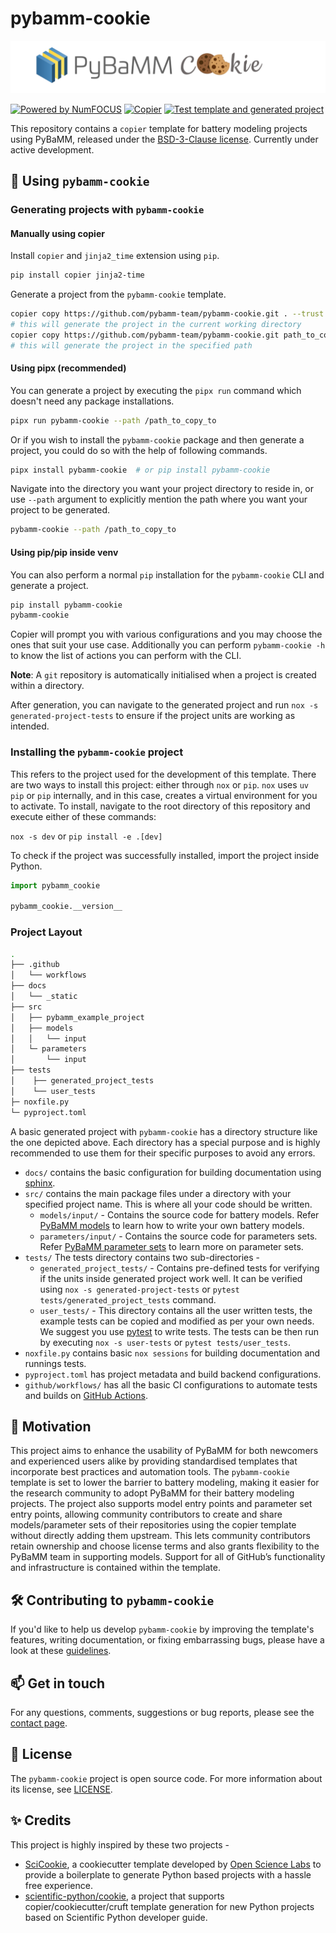 # pybamm-cookie

<!-- TODO: configure badges -->

<!-- [![Actions Status][actions-badge]][actions-link]
[![Documentation Status][rtd-badge]][rtd-link]

[![PyPI version][pypi-version]][pypi-link]
[![Conda-Forge][conda-badge]][conda-link]
[![PyPI platforms][pypi-platforms]][pypi-link]

[![GitHub Discussions][github-discussions-badge]][github-discussions-link]

[actions-badge]:            https://github.com/pybamm-team/pybamm-cookie/workflows/CI/badge.svg
[actions-link]:             https://github.com/pybamm-team/pybamm-cookie/actions
[conda-badge]:              https://img.shields.io/conda/vn/conda-forge/pybamm-cookie
[conda-link]:               https://github.com/conda-forge/pybamm-cookie-feedstock
[github-discussions-badge]: https://img.shields.io/static/v1?label=Discussions&message=Ask&color=blue&logo=github
[github-discussions-link]:  https://github.com/pybamm-team/pybamm-cookie/discussions
[pypi-link]:                https://pypi.org/project/pybamm-cookie/
[pypi-platforms]:           https://img.shields.io/pypi/pyversions/pybamm-cookie
[pypi-version]:             https://img.shields.io/pypi/v/pybamm-cookie
[rtd-badge]:                https://readthedocs.org/projects/pybamm-cookie/badge/?version=latest
[rtd-link]:                 https://pybamm-cookie.readthedocs.io/en/latest/?badge=latest -->

![pybamm-cookie](docs/_static/pybammcookiewhite.png)
<!-- SPHINX-START -->
[![Powered by NumFOCUS](https://img.shields.io/badge/powered%20by-NumFOCUS-orange.svg?style=flat&colorA=E1523D&colorB=007D8A)](http://numfocus.org)
[![Copier](https://img.shields.io/endpoint?url=https://raw.githubusercontent.com/copier-org/copier/master/img/badge/badge-grayscale-inverted-border-red.json)](https://github.com/copier-org/copier)
[![Test template and generated project](https://github.com/pybamm-team/pybamm-cookie/actions/workflows/test_on_push.yml/badge.svg)](https://github.com/pybamm-team/pybamm-cookie/actions/workflows/test_on_push.yml)

This repository contains a `copier` template for battery modeling projects using PyBaMM, released under the [BSD-3-Clause license](https://github.com/pybamm-team/pybamm-cookie/blob/main/LICENSE). Currently under active development.

## 📄 Using `pybamm-cookie`

### Generating projects with `pybamm-cookie`

#### Manually using copier

Install `copier` and `jinja2_time` extension using `pip`.
```bash
pip install copier jinja2-time
```
Generate a project from the `pybamm-cookie` template.

```bash
copier copy https://github.com/pybamm-team/pybamm-cookie.git . --trust
# this will generate the project in the current working directory
copier copy https://github.com/pybamm-team/pybamm-cookie.git path_to_copy_to/ --trust
# this will generate the project in the specified path
```
#### Using pipx (recommended)

You can generate a project by executing the `pipx run` command which doesn't need any package installations.
```bash
pipx run pybamm-cookie --path /path_to_copy_to
```

Or if you wish to install the `pybamm-cookie` package and then generate a project, you could do so with the help of following commands.
```bash
pipx install pybamm-cookie  # or pip install pybamm-cookie
```
Navigate into the directory you want your project directory to reside in, or use `--path` argument to explicitly mention the path where you want your project to be generated.
```bash
pybamm-cookie --path /path_to_copy_to
```
#### Using pip/pip inside venv

You can also perform a normal `pip` installation for the `pybamm-cookie` CLI and generate a project.
```bash
pip install pybamm-cookie
pybamm-cookie
```

Copier will prompt you with various configurations and you may choose the ones that suit your use case.
Additionally you can perform `pybamm-cookie -h` to know the list of actions you can perform with the CLI.

**Note**: A `git` repository is automatically initialised when a project is created within a directory.

After generation, you can navigate to the generated project and run `nox -s generated-project-tests` to ensure if the project units are working as intended.

### Installing the `pybamm-cookie` project

This refers to the project used for the development of this template. There are two ways to install this project: either through `nox` or `pip`. `nox` uses `uv pip` or `pip` internally, and in this case, creates a virtual environment for you to activate.
To install, navigate to the root directory of this repository and execute either of these commands:

`nox -s dev`
or
`pip install -e .[dev]`

To check if the project was successfully installed, import the project inside Python.

```python
import pybamm_cookie

pybamm_cookie.__version__
```
### Project Layout
```bash
.
├── .github
│   └── workflows
├── docs
│   └── _static
├── src
│   ├── pybamm_example_project
│   ├── models
│   │   └── input
│   └─ parameters
│       └── input
├── tests
│    ├── generated_project_tests
│    └── user_tests
├─ noxfile.py
└─ pyproject.toml
```
A basic generated project with `pybamm-cookie` has a directory structure like the one depicted above. Each directory has a special purpose and is highly recommended to use them for their specific purposes to avoid any errors.
- `docs/` contains the basic configuration for building documentation using [sphinx](https://www.sphinx-doc.org/).
- `src/` contains the main package files under a directory with your specified project name. This is where all your code should be written.
    - `models/input/` - Contains the source code for battery models. Refer [PyBaMM models](https://docs.pybamm.org/en/latest/source/api/models/index.html) to learn how to write your own battery models.
    - `parameters/input/` - Contains the source code for parameters sets. Refer [PyBaMM parameter sets](https://docs.pybamm.org/en/stable/source/api/parameters/parameter_sets.html) to learn more on parameter sets.
- `tests/` The tests directory contains two sub-directories -
    - `generated_project_tests/` - Contains pre-defined tests for verifying if the units inside generated project work well. It can be verified using `nox -s generated-project-tests` or `pytest tests/generated_project_tests` command.
    - `user_tests/` - This directory contains all the user written tests, the example tests can be copied and modified as per your own needs. We suggest you use [pytest](https://docs.pytest.org/en/stable/) to write tests. The tests can be then run by executing `nox -s user-tests` or `pytest tests/user_tests`.
- `noxfile.py` contains basic `nox sessions` for building documentation and runnings tests.
- `pyproject.toml` has project metadata and build backend configurations.
- `github/workflows/` has all the basic CI configurations to automate tests and builds on [GitHub Actions](https://github.com/features/actions).

## 🚀 Motivation

This project aims to enhance the usability of PyBaMM for both newcomers and experienced users alike by providing standardised templates that incorporate best practices and automation tools. The `pybamm-cookie` template is set to lower the barrier to battery modeling, making it easier for the research community to adopt PyBaMM for their battery modeling projects. The project also supports model entry points and parameter set entry points, allowing community contributors to create and share models/parameter sets of their repositories using the copier template without directly adding them upstream. This lets community contributors retain ownership and choose license terms and also grants flexibility to the PyBaMM team in supporting models. Support for all of GitHub’s functionality and infrastructure is contained within the template.

## 🛠️ Contributing to `pybamm-cookie`

If you'd like to help us develop `pybamm-cookie` by improving the template's features, writing documentation, or fixing embarrassing bugs, please have a look at these [guidelines](https://github.com/pybamm-team/pybamm-cookie/blob/main/CONTRIBUTING.md).

## 📫 Get in touch

For any questions, comments, suggestions or bug reports, please see the
[contact page](https://www.pybamm.org/community).

## 📃 License

The `pybamm-cookie` project is open source code. For more information about its license, see [LICENSE](https://github.com/pybamm-team/pybamm-cookie/blob/main/LICENSE).

## ✨ Credits
This project is highly inspired by these two projects -
- [SciCookie](https://github.com/osl-incubator/scicookie), a cookiecutter template developed by [Open Science Labs](https://opensciencelabs.org/) to provide a boilerplate to generate Python based projects with a hassle free experience.
- [scientific-python/cookie](https://github.com/scientific-python/cookie), a project that supports copier/cookiecutter/cruft template generation for new Python projects based on Scientific Python developer guide.
<!-- SPHINX-END -->
